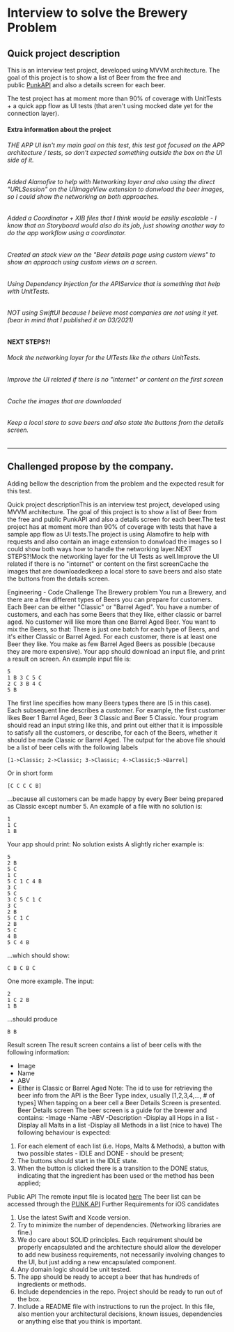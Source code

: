# Interview to solve the Brewery Problem
## Quick project description

This is an interview test project, developed using MVVM architecture. The goal of this project is to show a list of Beer from the free and public [PunkAPI](https://punkapi.com) and also a details screen for each beer.

The test project has at moment more than 90% of coverage with UnitTests + a quick app flow as UI tests (that aren't using mocked date yet for the connection layer). 

#### Extra information about the project
###### THE APP UI isn't my main goal on this test, this test got focused on the APP architecture / tests, so don't expected something outside the box on the UI side of it.
###### Added Alamofire to help with Networking layer and also using the direct "URLSession" on the UIImageView extension to donwload the beer images, so I could show the networking on both approaches.
###### Added a Coordinator + XIB files that I think would be easilly escalable - I know that an Storyboard would also do its job, just showing another way to do the app workflow using a coordinator.
###### Created an stack view on the "Beer details page using custom views" to show an approach using custom views on a screen.
###### Using Dependency Injection for the APIService that is something that help with UnitTests.
###### NOT using SwiftUI because I believe most companies are not using it yet. (bear in mind that I published it on 03/2021)

#### NEXT STEPS?!
###### Mock the networking layer for the UITests like the others UnitTests.
###### Improve the UI related if there is no "internet" or content on the first screen
###### Cache the images that are downloaded
###### Keep a local store to save beers and also state the buttons from the details screen.

---
## Challenged propose by the company.

Adding bellow the description from the problem and the expected result for this test.



Quick project descriptionThis is an interview test project, developed using MVVM architecture. The goal of this project is to show a list of Beer from the free and public PunkAPI and also a details screen for each beer.The test project has at moment more than 90% of coverage with tests that have a sample app flow as UI tests.The project is using Alamofire to help with requests and also contain an image extension to donwload the images so I could show both ways how to handle the networking layer.NEXT STEPS?!Mock the networking layer for the UI Tests as well.Improve the UI related if there is no "internet" or content on the first screenCache the images that are downloadedkeep a local store to save beers and also state the buttons from the details screen.


Engineering - Code Challenge
The Brewery problem
You run a Brewery, and there are a few different types of Beers you can prepare for
customers. Each Beer can be either "Classic" or "Barrel Aged". You have a number of
customers, and each has some Beers that they like, either classic or barrel aged. No
customer will like more than one Barrel Aged Beer. You want to mix the Beers, so that:
There is just one batch for each type of Beers, and it's either Classic or Barrel Aged.
For each customer, there is at least one Beer they like. You make as few Barrel Aged
Beers as possible (because they are more expensive).
Your app should download an input file, and print a result on screen.
An example input file is:

```
5
1 B 3 C 5 C
2 C 3 B 4 C
5 B

```

The first line specifies how many Beers types there are (5 in this case). Each
subsequent line describes a customer. For example, the first customer likes Beer 1
Barrel Aged, Beer 3 Classic and Beer 5 Classic. Your program should read an input
string like this, and print out either that it is impossible to satisfy all the customers, or
describe, for each of the Beers, whether it should be made Classic or Barrel Aged. The
output for the above file should be a list of beer cells with the following labels

```
[1->Classic; 2->Classic; 3->Classic; 4->Classic;5->Barrel]
```
Or in short form
```
[C C C C B]
```

...because all customers can be made happy by every Beer being prepared as
Classic except number 5.
An example of a file with no solution is:
```
1
1 C
1 B
```
Your app should print: No solution exists
A slightly richer example is:

```
5
2 B
5 C
1 C
5 C 1 C 4 B
3 C
5 C
3 C 5 C 1 C
3 C
2 B
5 C 1 C
2 B
5 C
4 B
5 C 4 B
```
...which should show:
```
C B C B C
```

One more example. The input:
```
2
1 C 2 B
1 B
```

...should produce
```
B B
```

Result screen
The result screen contains a list of beer cells with the following information:
- Image
- Name
- ABV
- Either is Classic or Barrel Aged
Note: The id to use for retrieving the beer info from the API is the Beer Type
index, usually [1,2,3,4,..., # of types]
When tapping on a beer cell a Beer Details Screen is presented.
Beer Details screen
The beer screen is a guide for the brewer and contains:
-Image
-Name
-ABV
-Description
-Display all Hops in a list
-Display all Malts in a list
-Display all Methods in a list
(nice to have) The following behaviour is expected:
1. For each element of each list (i.e. Hops, Malts & Methods), a button with two possible
states - IDLE and DONE - should be present;
2. The buttons should start in the IDLE state.
3. When the button is clicked there is a transition to the DONE status, indicating that the
ingredient has been used or the method has been applied;

Public API
The remote input file is located 
[here](https://gist.githubusercontent.com/LuigiPapinoDrop/d8ed153d5431bbad23e1e1c6b5ba1e3c/raw/4ec1c8064e51838240e941679d3ac063460685c2/code_challenge_richer.txt)
The beer list can be accessed through the [PUNK API](https://punkapi.com/documentation/v2) 
Further Requirements for iOS candidates
1. Use the latest Swift and Xcode version.
2. Try to minimize the number of dependencies. (Networking libraries are fine.)
3. We do care about SOLID principles. Each requirement should be properly encapsulated
and the architecture should allow the developer to add new business requirements, not
necessarily involving changes to the UI, but just adding a new encapsulated component.
4. Any domain logic should be unit tested.
5. The app should be ready to accept a beer that has hundreds of ingredients or methods.
6. Include dependencies in the repo. Project should be ready to run out of the box.
7. Include a README file with instructions to run the project. In this file, also mention your
architectural decisions, known issues, dependencies or anything else that you think is
important.
